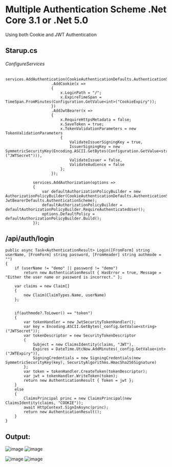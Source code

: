 # Multiple Authentication Scheme .Net Core 3.1 or .Net 5.0
Using both Cookie and JWT Authentication


## Starup.cs
###### ConfigureServices
```
services.AddAuthentication(CookieAuthenticationDefaults.AuthenticationScheme)
                    .AddCookie(x =>
                    {
                        x.LoginPath = "/";
                        x.ExpireTimeSpan = TimeSpan.FromMinutes(Configuration.GetValue<int>("CookieExpiry"));
                    })
                    .AddJwtBearer(x =>
                    {
                        x.RequireHttpsMetadata = false;
                        x.SaveToken = true;
                        x.TokenValidationParameters = new TokenValidationParameters
                        {
                            ValidateIssuerSigningKey = true,
                            IssuerSigningKey = new SymmetricSecurityKey(Encoding.ASCII.GetBytes(Configuration.GetValue<string>("JWTSecret"))),
                            ValidateIssuer = false,
                            ValidateAudience = false
                        };
                    });

            services.AddAuthorization(options =>
            {
                var defaultAuthorizationPolicyBuilder = new AuthorizationPolicyBuilder(CookieAuthenticationDefaults.AuthenticationScheme, JwtBearerDefaults.AuthenticationScheme);
                defaultAuthorizationPolicyBuilder = defaultAuthorizationPolicyBuilder.RequireAuthenticatedUser();
                options.DefaultPolicy = defaultAuthorizationPolicyBuilder.Build();
            });
```
## /api/auth/login
```
public async Task<AuthenticationResult> Login([FromForm] string userName, [FromForm] string password, [FromHeader] string authmode = "")
{
	if (userName != "demo" || password != "demo")
		return new AuthenticationResult { HasError = true, Message = "Either the user name or password is incorrect." };

	var claims = new Claim[]
	{
		new Claim(ClaimTypes.Name, userName)
	};
	

	if(authmode?.ToLower() == "token")
	{
		var tokenHandler = new JwtSecurityTokenHandler();
		var key = Encoding.ASCII.GetBytes(_config.GetValue<string>("JWTSecret"));
		var tokenDescriptor = new SecurityTokenDescriptor
		{
			Subject = new ClaimsIdentity(claims, "JWT"),
			Expires = DateTime.UtcNow.AddMinutes(_config.GetValue<int>("JWTExpiry")),
			SigningCredentials = new SigningCredentials(new SymmetricSecurityKey(key), SecurityAlgorithms.HmacSha256Signature)
		};
		var token = tokenHandler.CreateToken(tokenDescriptor);
		var jwt = tokenHandler.WriteToken(token);
		return new AuthenticationResult { Token = jwt };
	}
	else
	{
		ClaimsPrincipal princ = new ClaimsPrincipal(new ClaimsIdentity(claims, "COOKIE"));
		await HttpContext.SignInAsync(princ);
		return new AuthenticationResult();
	}
}
```

## Output:

![image](https://user-images.githubusercontent.com/11205970/99485872-521fb480-2989-11eb-9e31-affb4482e009.png)
![image](https://user-images.githubusercontent.com/11205970/99485937-66fc4800-2989-11eb-99a1-fe637bbf326f.png)

![image](https://user-images.githubusercontent.com/11205970/99485963-724f7380-2989-11eb-80e4-c11e08bdb0e9.png)
![image](https://user-images.githubusercontent.com/11205970/99485983-7aa7ae80-2989-11eb-9e0c-af27627dd3d0.png)
